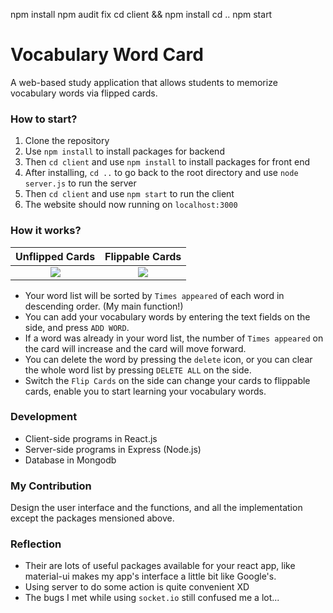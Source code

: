 npm install
npm audit fix
cd client && npm install
cd ..
npm start


# Vocabulary Word Card

A web-based study application that allows students to memorize vocabulary words via flipped cards.

### How to start?

1. Clone the repository
2. Use `npm install` to install packages for backend
3. Then `cd client` and use `npm install` to install packages for front end
4. After installing, `cd ..` to go back to the root directory and use `node server.js` to run the server
5. Then `cd client` and use `npm start` to run the client
6. The website should now running on `localhost:3000`

### How it works?

Unflipped Cards            |  Flippable Cards
:-------------------------:|:-------------------------:
![](https://i.imgur.com/cUf4UEg.png)  |  ![](https://i.imgur.com/EQTAe3O.png)


     
* Your word list will be sorted by `Times appeared` of each word in descending order. (My main function!)
* You can add your vocabulary words by entering the text fields on the side, and press `ADD WORD`.
* If a word was already in your word list, the number of `Times appeared` on the card will increase and the card will move forward.
* You can delete the word by pressing the `delete` icon, or you can clear the whole word list by pressing `DELETE ALL` on the side.
* Switch the `Flip Cards` on the side can change your cards to flippable cards, enable you to start learning your vocabulary words.


### Development
* Client-side programs in React.js
* Server-side programs in Express (Node.js)
* Database in Mongodb

### My Contribution

Design the user interface and the functions, and all the implementation except the packages mensioned above.

### Reflection

* Their are lots of useful packages available for your react app, like material-ui makes my app's interface a little bit like Google's.
* Using server to do some action is quite convenient XD
* The bugs I met while using `socket.io` still confused me a lot...

